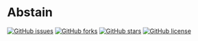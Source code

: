 # Abstain
[![GitHub issues](https://img.shields.io/github/issues/PriyanshBordia/Abstain)](https://github.com/PriyanshBordia/Abstain/issues)
[![GitHub forks](https://img.shields.io/github/forks/PriyanshBordia/Abstain)](https://github.com/PriyanshBordia/Abstain/network)
[![GitHub stars](https://img.shields.io/github/stars/PriyanshBordia/Abstain)](https://github.com/PriyanshBordia/Abstain/stargazers)
[![GitHub license](https://img.shields.io/github/license/PriyanshBordia/Abstain)](https://github.com/PriyanshBordia/Abstain/blob/master/LICENSE)
